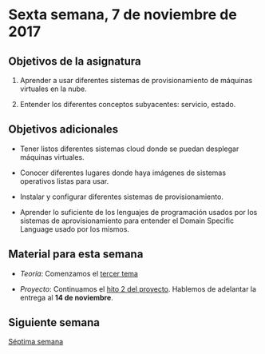 # Sexta semana, 7 de noviembre de 2017


## Objetivos de la asignatura

1. Aprender a usar diferentes sistemas de provisionamiento de máquinas
   virtuales en la nube.

2. Entender los diferentes conceptos subyacentes: servicio, estado.

## Objetivos adicionales

* Tener listos diferentes sistemas cloud donde se puedan desplegar máquinas
  virtuales.

* Conocer diferentes lugares donde haya imágenes de sistemas
  operativos listas para usar.

* Instalar y configurar diferentes sistemas de provisionamiento.

* Aprender lo suficiente de los lenguajes de programación usados por
  los sistemas de aprovisionamiento para entender el Domain Specific
  Language usado por los mismos.

## Material para esta semana

* *Teoría*: Comenzamos el [tercer tema](http://jj.github.io/CC/documentos/temas/Automatizando_cloud)

* *Proyecto*: Continuamos el
  [hito 2 del proyecto](https://jj.github.io/CC/documentos/proyecto/2.Provisionamiento). Hablemos
  de adelantar la entrega al **14 de noviembre**. 

## Siguiente semana

[Séptima semana](7-semana.md)
